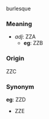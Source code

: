 burlesque
### Meaning
+ _adj_: ZZA
	+ __eg__: ZZB

### Origin

ZZC

### Synonym

__eg__: ZZD

+ ZZE


